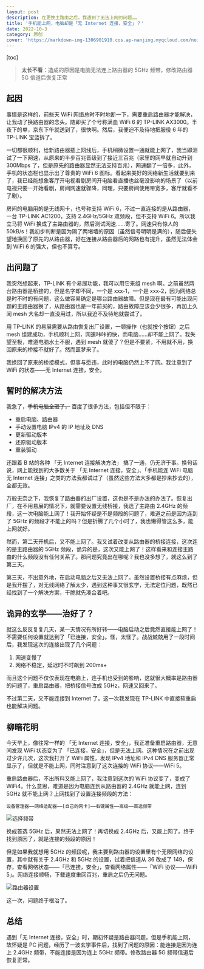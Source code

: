 ```yaml
---
layout: post
description: 在更换主路由之后，我遇到了无法上网的问题……
title: '手机能上网，电脑却是「无 Internet 连接，安全」？'
date: 2022-10-3
category: 原创
cover: 'https://markdown-img-1306901910.cos.ap-nanjing.myqcloud.com/nointernet.png'
---
```


[toc]

> **太长不看**：造成的原因是电脑无法连上路由器的 5GHz 频带，修改路由器 5G 信道后恢复正常

## 起因

事情是这样的，前些天 WiFi 网络总时不时地断一下，需要重启路由器才能解决，让我动了换路由器的念头。随即买了个号称满血 WiFi 6 的 TP-LINK AX3000。半夜下的单，京东下午就送到了，很快啊。然后，我便迫不及待地把服役 6 年的 TP-LINK 宝蓝拆了。

一切都很顺利，给新路由器插上网线后，手机稍微设置一通就能上网了，我当即测试了一下网速，从原来的半步百兆晋级到了接近三百兆（家里的网早就自动升到 300Mbps 了，但是原先的路由器显然无法支持百兆），网速翻了一倍多，此外，手机的状态栏也显示出了尊贵的 WiFi 6 图标。看起来美好的网络新生活就要到来了，我已经能想象客厅开电视看剧房间开电脑看直播也丝毫没影响的场景了（以前电视只要一开始看剧，房间网速就骤降，同理，只要房间使用带宽多，客厅就看不了剧）。

房间的电脑用的是无线网卡，也号称支持 WiFi 6，不过一直连接的是从路由器，一台 TP-LINK AC1200，支持 2.4GHz/5GHz 双频段，但不支持 WiFi 6。所以我立马将 WiFi 换成了主路由器的，然后测试网速……寄了。网速只有惊人的 50kB/s！我初步判断是因为隔了两堵墙的原因（虽然信号明明是满的），随后便失望地换回了原先的从路由器，好在连接从路由器后的网路也有提升，虽然无法体会到 WiFi 6 的强大，但也不算亏。

## 出问题了

我突然想起来，TP-LINK 有个易展功能，我可以用它来组 mesh 啊。之前虽然两台路由器是桥接的，但是名字却不同，一个是 xxx-1，一个是 xxx-2，因为网络总是时不时的有问题，这么做容易确定是哪台路由器故障。但是现在最有可能出现问题的主路由器换了，从路由器也是一年前买的，路由故障应该会少很多，再加上久闻 mesh 大名却一直没用过，所以我迫不及待地就尝试了。

用 TP-LINK 的易展需要从路由恢复出厂设置，一顿操作（也就按个按钮）之后 mesh 组建成功，手机顺利上网，网速咔咔的快，而电脑……却不能上网了。我失望至极，难道电脑水土不服，遇到 mesh 就傻了？但是不要紧，不用就不用，换回原来的桥接不就好了。然而噩梦来了。

我换回了原来的桥接模式，但事与愿违，此时的电脑仍然上不了网。我注意到了 WiFi 的状态——无 Internet 连接，安全。

## 暂时的解决方法

我急了，~~手机电脑全砸了，~~ 百度了很多方法，包括但不限于：

- 重启电脑、路由器
- 手动设置电脑 IPv4 的 IP 地址及 DNS
- 更新驱动版本
- 还原驱动版本
- 重装驱动

还跟着 B 站的各种 「无 Internet 连接解决方法」 搞了一通，仍无济于事。换句话说，网上能找到的大多数关于 「无 Internet 连接，安全」、「手机能连 WiFi 电脑无 Internet 连接」之类的方法我都试过了（虽然这些方法大多都是抄来抄去的），全都无效。

万般无奈之下，我恢复了路由器的出厂设置，这也是不是办法的办法了。恢复出厂，在不用易展的情况下，就需要设置无线桥接，我选了主路由 2.4GHz 的频段，这一次电脑能上网了！我开始怀疑是不是频段的问题了，难道之前是因为连到了 5GHz 的频段才不能上的吗？但是折腾了几个小时了，我也懒得管这么多，能上网就好。

然而，第二天开机后，又不能上网了。我又试着改变从路由器的桥接连接，这次连的是主路由器的 5GHz 频段，诡异的是，这次又能上网了！这样看来和连接主路由的什么频段没有任何关系了。那问题究竟出在哪呢？我也没多想了，就这么到了第三天。

第三天，不出意外地，在启动电脑之后又无法上网了。虽然设置桥接有点麻烦，但是我开摆了，对无线网络了解太少，遇到这种事又很玄学，无法定位问题，既然已经找到了一个解决方案，干脆就先凑合着吧。

## 诡异的玄学——治好了？

就这么反反复复几天，某一天情况有所好转——电脑启动之后竟然直接能上网了！不需要任何设置就达到了「已连接，安全」。怪，太怪了。战战兢兢用了一段时间后，我发现这次的连接出现了几个问题：

1. 网速变慢了
2. 网络不稳定，延迟时不时飙到 200ms+

而且这个问题不仅仅表现在电脑上，连手机也受到的影响，这就很大概率是路由器的问题了，重启路由器，把桥接信号改成 5GHz，网速又回来了。

不过第二天，又不能连接到 Internet 了。这一次我发现在 TP-LINK 中直接软重启也能解决问题。

## 柳暗花明

今天早上，像往常一样的 「无 Internet 连接，安全」，我正准备重启路由器，无意间发现 WiFi 状态变为了 「已连接，安全」，但是无法上网。这种情况在之前出现过少许几次，这次我打开了 WiFi 属性，发现 IPv4 地址和 IPv4 DNS 服务器正常显示了，但就是不能上网，同时注意到了这次连接的 WiFi 协议——WiFi 5。

重启路由器后，不出所料又能上网了，我注意到这次的 WiFi 协议变了，变成了 WiFi4。什么意思，难道是因为电脑连到从路由器的 2.4GHz 就能上网，连到 5GHz 就不能上网？上网找到了设置连接频段的方法：

```
设备管理器——网络适配器——[自己的网卡]——右键属性——高级——首选频带
```

![选择频带](https://markdown-img-1306901910.cos.ap-nanjing.myqcloud.com/%E5%B1%8F%E5%B9%95%E6%88%AA%E5%9B%BE%202022-10-03%20160703.png)

换成首选 5GHz 后，果然无法上网了！再切换成 2.4GHz 后，又能上网了。终于找到原因了，就是连接的频段的原因！

但是如果我就想用 5GHz 的频段呢，我主要到路由器的设置里有个无限网络的设置，其中就有关于 2.4GHz 和 5GHz 的设置，试着把信道从 36 改成了 149，保存，查看网络状态——「已连接，安全」，查看网络属性——「WiFi 协议——WiFi 5」。网络连接顺畅，下载速度重回百兆，重启之后仍无问题。

![路由器设置](https://markdown-img-1306901910.cos.ap-nanjing.myqcloud.com/routersetting.png)

这一次，问题终于根治了。

## 总结

遇到「无 Internet 连接，安全」时，期初怀疑是路由器问题，但是手机能上网，故怀疑是 PC 问题，经历了一波玄学事件后，找到了问题的原因：能连接是因为连上 2.4GHz 频带，不能连接是因为连上 5GHz 频带。修改路由器 5G 频带信道后恢复正常。


